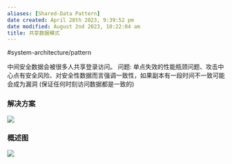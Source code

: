 ```yaml
---
aliases: [Shared-Data Pattern]
date created: April 28th 2023, 9:39:52 pm
date modified: August 2nd 2023, 10:22:04 am
title: 共享数据模式
---
```

#system-architecture/pattern    

中间安全数据会被很多人共享登录访问。
问题: 单点失效的性能瓶颈问题、攻击中心点有安全风险、对安全性数据而言强调一致性，如果副本有一段时间不一致可能会成为漏洞 (保证任何时刻访问数据都是一致的)

### 解决方案
![](https://spricoder.oss-cn-shanghai.aliyuncs.com/2021-Software-System-Design/img/lec14/21.png)

### 概述图
![](https://spricoder.oss-cn-shanghai.aliyuncs.com/2021-Software-System-Design/img/lec14/20.png)

